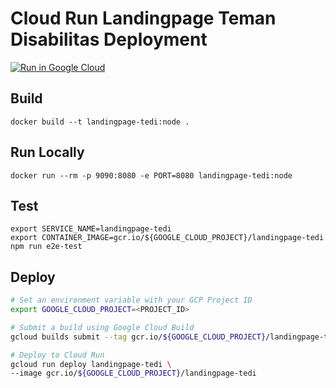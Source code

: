 # Cloud Run Landingpage Teman Disabilitas Deployment

[![Run in Google Cloud][run_img]][run_link]

[run_img]: https://storage.googleapis.com/cloudrun/button.svg
[run_link]: https://console.cloud.google.com/cloudshell/editor?shellonly=true&cloudshell_image=gcr.io/cloudrun/button&cloudshell_git_repo=https://github.com/hzlnqodrey/landingpage-temandisabilitas-cloudrun-deployment-development.git&cloudshell_working_dir=run/landingpage-tedi

## Build

```
docker build --t landingpage-tedi:node .
```

## Run Locally

```
docker run --rm -p 9090:8080 -e PORT=8080 landingpage-tedi:node
```

## Test

```
export SERVICE_NAME=landingpage-tedi
export CONTAINER_IMAGE=gcr.io/${GOOGLE_CLOUD_PROJECT}/landingpage-tedi
npm run e2e-test
```

## Deploy

```sh
# Set an environment variable with your GCP Project ID
export GOOGLE_CLOUD_PROJECT=<PROJECT_ID>

# Submit a build using Google Cloud Build
gcloud builds submit --tag gcr.io/${GOOGLE_CLOUD_PROJECT}/landingpage-tedi

# Deploy to Cloud Run
gcloud run deploy landingpage-tedi \
--image gcr.io/${GOOGLE_CLOUD_PROJECT}/landingpage-tedi
```
